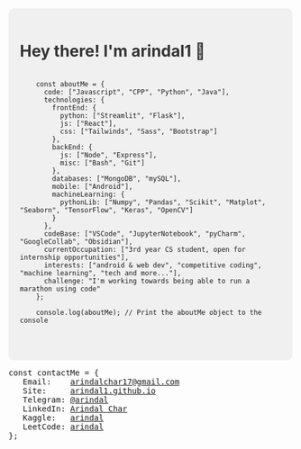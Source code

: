 <div style="background-color: #f0f0f0; padding: 20px; border-radius: 10px;">
  <h1 style="color: #333;">Hey there! I'm arindal1 🚀</h1>

  <pre>
  <code>
    const aboutMe = {
      code: ["Javascript", "CPP", "Python", "Java"],
      technologies: {
        frontEnd: {
          python: ["Streamlit", "Flask"],
          js: ["React"],
          css: ["Tailwinds", "Sass", "Bootstrap"]
        },
        backEnd: {
          js: ["Node", "Express"],
          misc: ["Bash", "Git"]
        },
        databases: ["MongoDB", "mySQL"],
        mobile: ["Android"],
        machineLearning: {
          pythonLib: ["Numpy", "Pandas", "Scikit", "Matplot", "Seaborn", "TensorFlow", "Keras", "OpenCV"]
        }
      },
      codeBase: ["VSCode", "JupyterNotebook", "pyCharm", "GoogleCollab", "Obsidian"],
      currentOccupation: ["3rd year CS student, open for internship opportunities"],
      interests: ["android & web dev", "competitive coding", "machine learning", "tech and more..."],
      challenge: "I'm working towards being able to run a marathon using code"
    };
    
    console.log(aboutMe); // Print the aboutMe object to the console
  </code>
  </pre>
</div>


<pre>
const contactMe = {
   Email:    <a href = "mailto: arindalchar17@gmail.com">arindalchar17@gmail.com</a>
   Site:     <a href="https://arindal1.github.io/portfolio-website/">arindal1.github.io</a>
   Telegram: <a href="https://t.me/arindal">@arindal</a>
   LinkedIn: <a href="https://www.linkedin.com/in/arindalchar/">Arindal Char</a>
   Kaggle:   <a href="https://www.kaggle.com/arindal">arindal</a>
   LeetCode: <a href="https://leetcode.com/arindal/">arindal</a>
};
</pre>

